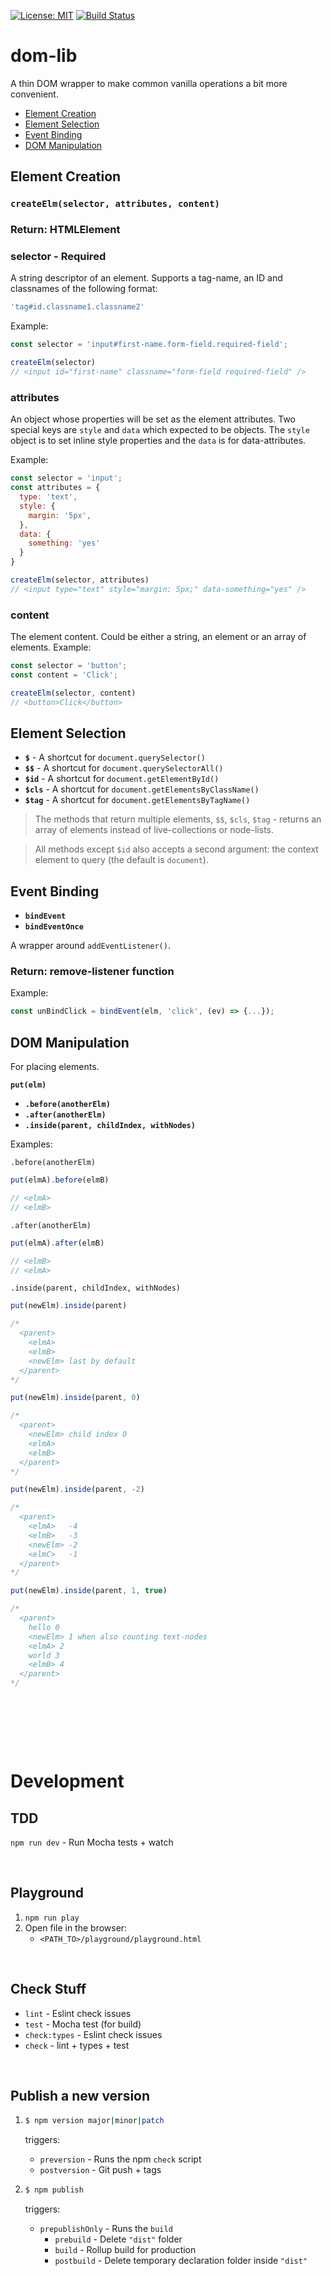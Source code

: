 [![License: MIT](https://img.shields.io/badge/License-MIT-blue.svg)](https://opensource.org/licenses/MIT)
[![Build Status](https://travis-ci.org/taitulism/<dom-lib>.svg?branch=master)](https://travis-ci.org/taitulism/<dom-lib>)


dom-lib
=======
A thin DOM wrapper to make common vanilla operations a bit more convenient.

* [Element Creation](#element-creation)
* [Element Selection](#element-selection)
* [Event Binding](#event-binding)
* [DOM Manipulation](#dom-manipulation)


Element Creation
----------------
### `createElm(selector, attributes, content)`
### Return: HTMLElement

### **selector** - Required
A string descriptor of an element. Supports a tag-name, an ID and classnames of the following format:
```js
'tag#id.classname1.classname2'
```

Example:
```js
const selector = 'input#first-name.form-field.required-field';

createElm(selector)
// <input id="first-name" classname="form-field required-field" />
```

### **attributes**
An object whose properties will be set as the element attributes.
Two special keys are `style` and `data` which expected to be objects. The `style` object is to set inline style properties and the `data` is for data-attributes.

Example:
```js
const selector = 'input';
const attributes = {
  type: 'text',
  style: {
    margin: '5px',
  },
  data: {
    something: 'yes'
  }
}

createElm(selector, attributes)
// <input type="text" style="margin: 5px;" data-something="yes" />
```

### **content**
The element content. Could be either a string, an element or an array of elements.
Example:
```js
const selector = 'button';
const content = 'Click';

createElm(selector, content)
// <button>Click</button>
```


Element Selection
-----------------
* **`$`** - A shortcut for `document.querySelector()`
* **`$$`** - A shortcut for `document.querySelectorAll()`
* **`$id`** - A shortcut for `document.getElementById()`
* **`$cls`** - A shortcut for `document.getElementsByClassName()`
* **`$tag`** - A shortcut for `document.getElementsByTagName()`

> The methods that return multiple elements, `$$`, `$cls`, `$tag` - returns an array of elements instead of live-collections or node-lists.

> All methods except `$id` also accepts a second argument: the context element to query (the default is `document`).


Event Binding
-------------
* **`bindEvent`**
* **`bindEventOnce`**

A wrapper around `addEventListener()`.
### Return: remove-listener function

Example:
```js
const unBindClick = bindEvent(elm, 'click', (ev) => {...});
```


DOM Manipulation
----------------
For placing elements.

**`put(elm)`**
* **`.before(anotherElm)`**
* **`.after(anotherElm)`**
* **`.inside(parent, childIndex, withNodes)`**

Examples:

`.before(anotherElm)`
```js
put(elmA).before(elmB)

// <elmA>
// <elmB>
```

`.after(anotherElm)`
```js
put(elmA).after(elmB)

// <elmB>
// <elmA>
```

`.inside(parent, childIndex, withNodes)`
```js
put(newElm).inside(parent)

/* 
  <parent>
    <elmA>
    <elmB>
    <newElm> last by default
  </parent>
*/
```
```js
put(newElm).inside(parent, 0)

/* 
  <parent>
    <newElm> child index 0
    <elmA>
    <elmB>
  </parent>
*/
```
```js
put(newElm).inside(parent, -2)

/* 
  <parent>
    <elmA>   -4
    <elmB>   -3
    <newElm> -2
    <elmC>   -1
  </parent>
*/
```
```js
put(newElm).inside(parent, 1, true)

/* 
  <parent>
    hello 0
    <newElm> 1 when also counting text-nodes
    <elmA> 2
    world 3
    <elmB> 4
  </parent>
*/
```


&nbsp;

&nbsp;

&nbsp;

Development
===========

TDD
---
`npm run dev` - Run Mocha tests + watch

&nbsp;

Playground
----------
1. `npm run play`
2. Open file in the browser:
	* `<PATH_TO>/playground/playground.html` 

&nbsp;

Check Stuff
-----------
* `lint`        - Eslint check issues
* `test`        - Mocha test (for build)
* `check:types` - Eslint check issues
* `check`       - lint + types + test

&nbsp;

Publish a new version
---------------------
1.
	```sh
	$ npm version major|minor|patch
	```  
	triggers:

	* `preversion`  - Runs the npm `check` script
	* `postversion` - Git push + tags

2.
	```sh
	$ npm publish
	``` 
	triggers:

	* `prepublishOnly` - Runs the `build`
		* `prebuild`  - Delete `"dist"` folder
		* `build`     - Rollup build for production
		* `postbuild` - Delete temporary declaration folder inside `"dist"`




